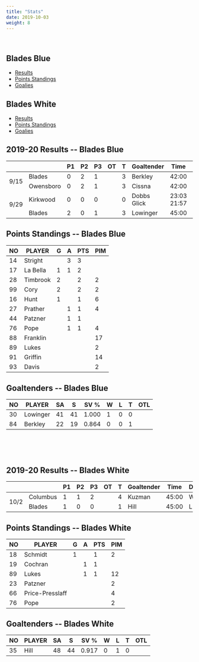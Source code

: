 ```yaml
---
title: "Stats"
date: 2019-10-03
weight: 8
---
```

<div class="sponsorcontainer">
  <a id="stats-a1" href="#"><img id="stats-s1" class="image sponsor"></a>
  <a id="stats-a2" href="#"><img id="stats-s2" class="image sponsor"></a>
</div>

## Blades Blue
  * [Results](#bresults)
  * [Points Standings](#bpoints)
  * [Goalies](#bgoalies)

## Blades White
  * [Results](#wresults)
  * [Points Standings](#wpoints)
  * [Goalies](#wgoalies)


<a name="bresults"></a>2019-20 Results -- Blades Blue
------------------------------
<table>
  <thead>
    <tr>
      <th></th>
      <th></th>
      <th title="Period 1">P1</th><th title="Period 2">P2</th><th title="Period 3">P3</th><th title="Overtime">OT</th><th title="Total">T</th>
      <th class="widestats">Goaltender</th>
      <th class="widestats">Time</th>
      <th class="widestats" title="Decision">Dec</th>
      <th class="widestats" title="Saves">S</th>
    </tr>
  </thead>

  <!-- Blades Blue @ Owensboro, 9/15/19 -->
  <tr class="odd">
  <td rowspan="2">9/15</td>
      <td>Blades</td> <td>0</td> <td>2</td> <td>1</td> <td></td> <td>3</td>
      <td class="widestats">Berkley</td>
      <td class="widestats">42:00</td>
      <td class="widestats">T</td>
      <td class="widestats">19</td>
  </tr>
  <tr class="odd">
      <td>Owensboro</td> <td>0</td> <td>2</td> <td>1</td> <td></td> <td>3</td>
      <td class="widestats">Cissna</td>
      <td class="widestats">42:00</td>
      <td class="widestats">T</td>
      <td class="widestats">28</td>
  </tr>

  <!-- Blades Blue vs Kirkwood, 9/29/19 -->
  <tr class="even">
  <td rowspan="2">9/29</td>
      <td>Kirkwood</td> <td>0</td> <td>0</td> <td>0</td> <td></td> <td>0</td>
      <td class="widestats">Dobbs<br>Glick</td>
      <td class="widestats">23:03<br>21:57</td>
      <td class="widestats">L</td>
      <td class="widestats">9<br>7</td>
  </tr>
  <tr class="even">
      <td>Blades</td> <td>2</td> <td>0</td> <td>1</td> <td></td> <td>3</td>
      <td class="widestats">Lowinger</td>
      <td class="widestats">45:00</td>
      <td class="widestats">W</td>
      <td class="widestats">41</td>
  </tr>

</table>

<a name="bpoints"></a>Points Standings -- Blades Blue
----------------
<table>
  <thead>
    <tr>
      <th title="Jersey Number">NO</th> <th title="Player Name">PLAYER</th>
      <th title="Goals">G</th> <th title="Assists">A</th> <th title="Points">PTS</th> <th title="Penalty Minutes">PIM</th>
    <tr>
  </thead>
  <tr>
    <td>14</td> <td>Stright</td>
    <td></td>  <td>3</td> <td>3</td> <td></td>
  </tr>
  <tr>
    <td>17</td> <td>La Bella</td>
    <td>1</td> <td>1</td> <td>2</td> <td></td>
  </tr>
  <tr>
    <td>28</td> <td>Timbrook</td>
    <td>2</td> <td></td> <td>2</td> <td>2</td>
  </tr>
  <tr>
    <td>99</td> <td>Cory</td>
    <td>2</td> <td></td>  <td>2</td> <td>2</td>
  </tr>
  <tr>
    <td>16</td> <td>Hunt</td>
    <td>1</td> <td></td> <td>1</td> <td>6</td>
  </tr>
  <tr>
    <td>27</td> <td>Prather</td>
    <td></td> <td>1</td> <td>1</td> <td>4</td>
  </tr>
  <tr>
    <td>44</td> <td>Patzner</td>
    <td></td> <td>1</td> <td>1</td> <td></td>
  </tr> 
  <tr>
    <td>76</td> <td>Pope</td>
    <td></td> <td>1</td> <td>1</td> <td>4</td>
  </tr> 
  <tr>
    <td>88</td> <td>Franklin</td>
    <td></td> <td></td> <td></td> <td>17</td>
  </tr>
  <tr>
    <td>89</td> <td>Lukes</td>
    <td></td> <td></td> <td></td> <td>2</td>
  </tr>
  <tr>
    <td>91</td> <td>Griffin</td>
    <td></td> <td></td> <td></td> <td>14</td>
  </tr>
  <tr>
    <td>93</td> <td>Davis</td>
    <td></td> <td></td> <td></td> <td>2</td>
  </tr>
</table>

<a name="bgoalies"></a>Goaltenders -- Blades Blue
----------------
<table>
  <thead>
    <tr>
      <th title="Jersey Number">NO</th> <th title="Player Name">PLAYER</th>
      <th title="Shots Against">SA</th> <th title="Saves">S</th> <th title="Save Percentage">SV %</th>
      <th class="widestats" title="Wins">W</th>
      <th class="widestats" title="Losses">L</th>
      <th class="widestats" title="Ties">T</th>
      <th class="widestats" title="Overtime Losses">OTL</th>
    <tr>
  </thead>
  <tr>
    <td>30</td> <td>Lowinger</td>
    <td>41</td> <td>41</td> <td>1.000</td>
    <td class="widestats">1</td>
    <td class="widestats">0</td>
    <td class="widestats">0</td>
    <td class="widestats"></td>
  </tr>
  <tr>
    <td>84</td> <td>Berkley</td>
    <td>22</td>  <td>19</td>  <td>0.864</td>
    <td class="widestats">0</td>
    <td class="widestats">0</td>
    <td class="widestats">1</td>
    <td class="widestats"></td>
  </tr>
<!--
  <tr>
    <td>13</td> <td>Knox</td>
    <td> </td> <td> </td> <td> </td>
    <td class="widestats"> </td>
    <td class="widestats"> </td>
    <td class="widestats"> </td>
    <td class="widestats"></td>
  </tr>
-->
</table>

<br>
<br>
<br>

<a name="wresults"></a>2019-20 Results -- Blades White
------------------------------
<table>
  <thead>
    <tr>
      <th></th> <th></th> <th title="Period 1">P1</th> <th title="Period 2">P2</th> <th title="Period 3">P3</th> <th title="Overtime">OT</th> <th title="Total">T</th>
      <th class="widestats">Goaltender</th>
      <th class="widestats">Time</th>
      <th class="widestats" title="Decision">Dec</th>
      <th class="widestats" title="Saves">S</th>
    </tr>
  </thead>

  <!-- Blades White vs Columbus, 10/2/19 -->
  <tr class="odd">
  <td rowspan="2">10/2</td>
      <td>Columbus</td> <td>1</td> <td>1</td> <td>2</td> <td></td> <td>4</td>
      <td class="widestats">Kuzman</td>
      <td class="widestats">45:00</td>
      <td class="widestats">W</td>
      <td class="widestats">18</td>
  </tr>
  <tr class="odd">
      <td>Blades</td> <td>1</td> <td>0</td> <td>0</td> <td></td> <td>1</td>
      <td class="widestats">Hill</td>
      <td class="widestats">45:00</td>
      <td class="widestats">L</td>
      <td class="widestats">44</td>
  </tr>

</table>


<a name="wpoints"></a>Points Standings -- Blades White
----------------
<table>
  <thead>
    <tr>
      <th title="Jersey Number">NO</th> <th title="Player Name">PLAYER</th>
      <th title="Goals">G</th> <th title="Assists">A</th> <th title="Points">PTS</th> <th title="Penalty Minutes">PIM</th>
    <tr>
  </thead>
  <tr>
    <td>18</td> <td>Schmidt</td>
    <td>1</td>  <td></td> <td>1</td> <td>2</td>
  </tr>
  <tr>
    <td>19</td> <td>Cochran</td>
    <td></td>  <td>1</td> <td>1</td> <td></td>
  </tr>
  <tr>
    <td>89</td> <td>Lukes</td>
    <td></td>  <td>1</td> <td>1</td> <td>12</td>
  </tr>
  <tr>
    <td>23</td> <td>Patzner</td>
    <td></td>  <td></td> <td></td> <td>2</td>
  </tr>
  <tr>
    <td>66</td> <td>Price-Presslaff</td>
    <td></td>  <td></td> <td></td> <td>4</td>
  </tr>
  <tr>
    <td>76</td> <td>Pope</td>
    <td></td>  <td></td> <td></td> <td>2</td>
  </tr>
</table>

<a name="wgoalies"></a>Goaltenders -- Blades White
----------------
<table>
  <thead>
    <tr>
      <th title="Jersey Number">NO</th> <th title="Player Name">PLAYER</th>
      <th title="Shots Against">SA</th> <th title="Saves">S</th> <th title="Save Percentage">SV %</th>
      <th class="widestats" title="Wins">W</th>
      <th class="widestats" title="Losses">L</th>
      <th class="widestats" title="Ties">T</th>
      <th class="widestats" title="Overtime Losses">OTL</th>
    <tr>
  </thead>
  <tr>
    <td>35</td> <td>Hill</td>
    <td>48</td> <td>44</td> <td>0.917</td>
    <td class="widestats">0</td>
    <td class="widestats">1</td>
    <td class="widestats">0</td>
    <td class="widestats"></td>
  </tr>
<!--
    <tr>
    <td>84</td> <td>Berkley</td>
    <td></td> <td></td> <td></td>
    <td class="widestats"></td>
    <td class="widestats"></td>
    <td class="widestats"></td>
    <td class="widestats"></td>
  </tr>
-->
</table>
